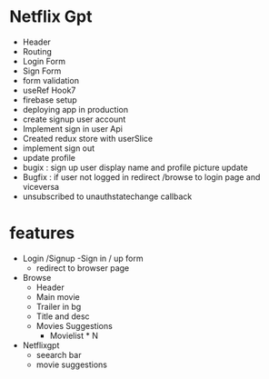# Netflix Gpt

- Header
- Routing
- Login Form
- Sign Form
- form validation
- useRef Hook7
- firebase setup
- deploying app in production
- create signup user account
- Implement sign in user Api
- Created redux store with userSlice
- implement sign out
- update profile
- bugix : sign up user display name and profile picture update
- Bugfix : if user not logged in redirect /browse to login page and viceversa
- unsubscribed to unauthstatechange callback


# features

- Login /Signup
  -Sign in / up form
  - redirect to browser page
- Browse
  - Header
  - Main movie
  - Trailer in bg
  - Title and desc
  - Movies Suggestions
    - Movielist \* N
- Netflixgpt
  - seearch bar
  - movie suggestions
